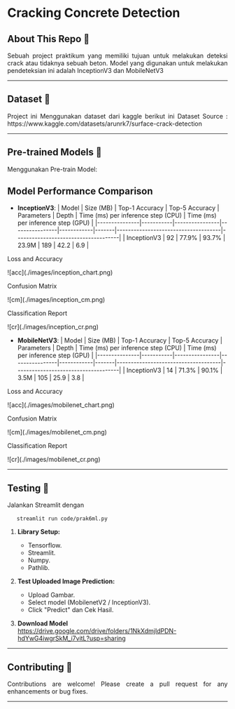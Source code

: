 
# Cracking Concrete Detection

## About This Repo 🌟
<p align="justify">
Sebuah project praktikum yang memiliki tujuan untuk melakukan deteksi crack atau tidaknya sebuah beton. Model yang digunakan untuk melakukan pendeteksian ini adalah InceptionV3 dan MobileNetV3
</p>

---

## Dataset 📂
<p align="justify">
Project ini Menggunakan dataset dari kaggle berikut ini
   Dataset Source : https://www.kaggle.com/datasets/arunrk7/surface-crack-detection
</p>

---

## Pre-trained Models 🧠

<p align="justify">
Menggunakan Pre-train Model:
</p>

## Model Performance Comparison
- **InceptionV3**: 
| Model         | Size (MB) | Top-1 Accuracy | Top-5 Accuracy | Parameters | Depth | Time (ms) per inference step (CPU) | Time (ms) per inference step (GPU) |
|---------------|-----------|----------------|----------------|------------|-------|-------------------------------------|-------------------------------------|
| InceptionV3   | 92        | 77.9%          | 93.7%          | 23.9M      | 189   | 42.2                                | 6.9                                 |
<p align="justify">
Loss and Accuracy
</p>
![acc](./images/inception_chart.png)

<p align="justify">
Confusion Matrix
</p>
![cm](./images/inception_cm.png)

<p align="justify">
Classification Report
</p>
![cr](./images/inception_cr.png)

- **MobileNetV3**: 
| Model         | Size (MB) | Top-1 Accuracy | Top-5 Accuracy | Parameters | Depth | Time (ms) per inference step (CPU) | Time (ms) per inference step (GPU) |
|---------------|-----------|----------------|----------------|------------|-------|-------------------------------------|-------------------------------------|
| InceptionV3   | 14        | 71.3%          | 90.1%          | 3.5M       | 105   | 25.9                                | 3.8                                 |
<p align="justify">
Loss and Accuracy
</p>
![acc](./images/mobilenet_chart.png)

<p align="justify">
Confusion Matrix
</p>
![cm](./images/mobilenet_cm.png)

<p align="justify">
Classification Report
</p>
![cr](./images/mobilenet_cr.png)

---

## Testing 🧪

Jalankan Streamlit dengan
```
   streamlit run code/prak6ml.py
```

1. **Library Setup:**
   - Tensorflow.
   - Streamlit.
   - Numpy.
   - Pathlib.

2. **Test Uploaded Image Prediction:**

   - Upload Gambar.
   - Select model (MobilenetV2 / InceptionV3).
   - Click "Predict" dan Cek Hasil.

3. **Download Model**
   https://drive.google.com/drive/folders/1NkXdmjIdPDN-hdYwG4iwgrSkM_i7vitL?usp=sharing
---

## Contributing 🤝

<p align="justify">
Contributions are welcome! Please create a pull request for any enhancements or bug fixes.
</p>

---
